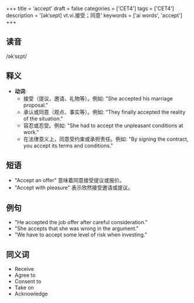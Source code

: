 +++
title = 'accept'
draft = false
categories = ['CET4']
tags = ['CET4']
description = '[əkˈsept] vt.vi.接受；同意'
keywords = ['ai words', 'accept']
+++

## 读音
/əkˈsɛpt/

## 释义
- **动词**:
   - 接受（提议、邀请、礼物等）。例如: "She accepted his marriage proposal."
   - 承认或同意（观点、事实等）。例如: "They finally accepted the reality of the situation."
   - 容忍或忍受。例如: "She had to accept the unpleasant conditions at work."
   - 在法律意义上，同意受约束或承担责任。例如: "By signing the contract, you accept its terms and conditions."

## 短语
- "Accept an offer" 意味着同意接受提议或报价。
- "Accept with pleasure" 表示欣然接受邀请或提议。

## 例句
- "He accepted the job offer after careful consideration."
- "She accepts that she was wrong in the argument."
- "We have to accept some level of risk when investing."

## 同义词
- Receive
- Agree to
- Consent to
- Take on
- Acknowledge
